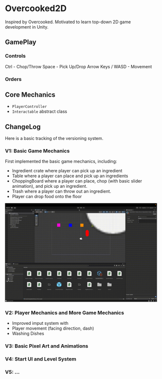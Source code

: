 # Overcooked2D

Inspired by Overcooked. Motivated to learn top-down 2D game development in Unity.

## GamePlay
### Controls
Ctrl - Chop/Throw
Space - Pick Up/Drop
Arrow Keys / WASD - Movement   

### Orders

## Core Mechanics
- `PlayerController`
- `Interactable` abstract class

## ChangeLog
Here is a basic tracking of the versioning system.

### V1: Basic Game Mechanics
First implemented the basic game mechanics, including:
- Ingredient crate where player can pick up an ingredient
- Table where a player can place and pick up an ingredients
- ChoppingBoard where a player can place, chop (with basic slider animation), and pick up an ingredient.
- Trash where a player can throw out an ingredient.
- Player can drop food onto the floor

![V1](./Docs/overcooked2d_v1.gif)

### V2: Player Mechanics and More Game Mechanics
- Improved imput system with 
- Player movement (facing direction, dash)
- Washing Dishes
  
### V3: Basic Pixel Art and Animations


### V4: Start UI and Level System


### V5: ...